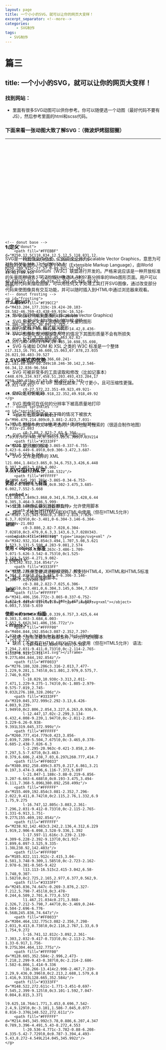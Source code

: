 ```yaml
---
layout: page
title: 一个小小的SVG，就可以让你的网页大变样！
excerpt_separator: <!--more-->
categories:
     - SVG制作
tags:
  - SVG制作
---
```


# 篇三
## title: 一个小小的SVG，就可以让你的网页大变样！
<!--more-->
### 找到网站：
- 里面有很多SVG动图可以供你参考。你可以随便选一个动图（最好代码不要有JS），然后参考里面的html和scss代码。
### 下面来看一张动图大致了解SVG：（微波炉烤甜甜圈）
***
<section>
<style>
.box {
        height: 300px;
		width: 300px;
    }

.css {
        
        display: flex;
        justify-content: center;
        align-items: center;
    }

    .box svg {
        animation: rotate1 4s infinite;
        transform: rotate(22.5deg);
    }

    @keyframes rotate1 {
        0% {
            transform: rotate(455deg);
        }

        5% {
            transform: rotate(67.5deg);
        }

        12.5% {
            transform: rotate(67.5deg);
        }

        17.5% {
            transform: rotate(90deg);
        }

        25% {
            transform: rotate(90deg);
        }

        30% {
            transform: rotate(112.5deg);
        }

        37.5% {
            transform: rotate(112.5deg);
        }

        42.5% {
            transform: rotate(135deg);
        }

        50% {
            transform: rotate(135deg);
        }

        55% {
            transform: rotate(157.5deg);
        }

        62.5% {
            transform: rotate(157.5deg);
        }

        67.5% {
            transform: rotate(180deg);
        }

        75% {
            transform: rotate(180deg);
        }

        80% {
            transform: rotate(202.5deg);
        }

        87.5% {
            transform: rotate(202.5deg);
        }

        92.5% {
            transform: rotate(225deg);
        }

        100% {
            transform: rotate(225deg);
        }
    }
</style>
<div class="box css">
 <svg id="donut_svg" x="0px" y="0px" width="500px" height="500px" viewBox="0 0 500 500">

	<!-- donut base -->
	<g id="donut">
		<path fill="#FFEBBF" d="M250,12.5C118.834,12.5,12.5,118.831,12.5,250S118.834,487.5,250,487.5
			c131.169,0,237.5-106.331,237.5-237.5S381.169,12.5,250,12.5z M250,299.915c-27.57,0-49.921-22.347-49.921-49.915
			c0-27.572,22.351-49.923,49.921-49.923c27.572,0,49.918,22.352,49.918,49.923C299.918,277.568,277.572,299.915,250,299.915z"/>
	</g>

	<!-- donut frosting -->
	<g id="frosting">
		<path fill="#F39CC2" d="M433.204,177.319c-19.424-20.103-28.582-46.769-43.438-69.919c-16.524-25.75-65.617-16.817-90.439-29.809
			c-26.26-13.75-42.691-42.205-76.386-36.803c-36.091,5.783-58.862,38.943-88.884,56.501c-14.42,8.436-30.122,14.551-42.892,25.639
			c-27.3,23.697-45.463,62.62-43.125,102.451c1.674,28.485,10.698,55.698,16.106,83.544c4.386,22.579,1.773,51.871,19.612,69.175
			c17.313,16.791,46.608,15.063,67.878,23.035c35.171,13.185,57.312,53.838,94.554,60.485c37.938,6.771,66.279-26.021,98.483-39.527
			c34.238-14.366,68.241-23.183,80.809-60.149c10.246-30.142,2.546-66.34,12.836-96.564
			C448.676,234.937,458.51,203.493,433.204,177.319z M250,299.915c-27.57,0-49.921-22.347-49.921-49.915
			c0-27.572,22.351-49.923,49.921-49.923c27.572,0,49.918,22.352,49.918,49.923C299.918,277.568,277.572,299.915,250,299.915z"/>
	</g>

	<!-- donut sprinkles -->
	<g id="sprinkles">
		<path fill="#FF0033" d="M96.479,214.809c0,3.881-2.823,7.031-6.305,7.031l0,0c-3.48,0-6.304-3.15-6.304-7.031v-21.083
			c0-3.88,2.823-7.03,6.304-7.03l0,0c3.482,0,6.305,3.15,6.305,7.03V214.809z"/>
		<path fill="#3333FF" d="M114.17,148.532c-3.865-0.337-6.755-3.423-6.449-6.89l0,0c0.306-3.472,3.687-6.003,7.552-5.664
			l21.004,1.841c3.865,0.34,6.753,3.426,6.448,6.895l0,0c-0.307,3.463-3.684,6.002-7.553,5.667L114.17,148.532z"/>
		<path fill="#FFFFFF" d="M96.645,291.701c-3.865-0.34-6.753-3.424-6.448-6.891l0,0c0.302-3.475,3.685-6.002,7.552-5.668
			l21.003,1.849c3.868,0.341,6.756,3.428,6.449,6.895l0,0c-0.305,3.464-3.686,5.999-7.552,5.664L96.645,291.701z"/>
		<path fill="#FFFFFF" d="M387.535,343.998c0,3.883-2.819,7.029-6.3,7.029l0,0c-3.481,0-6.304-3.146-6.304-7.029v-21.083
			c0-3.886,2.82-7.028,6.304-7.028l0,0c3.479,0,6.3,3.143,6.3,7.028V343.998z"/>
		<path fill="#FFFF00" d="M342.932,314.854c3.494,1.707,5.08,5.621,3.547,8.75l0,0c-1.523,3.131-5.598,4.283-9.081,2.574
			l-18.938-9.263c-3.486-1.709-5.071-5.626-3.542-8.753l0,0c1.525-3.123,5.595-4.271,9.082-2.57L342.932,314.854z"/>
		<path fill="#3333FF" d="M337,221.975c0,3.883-2.82,7.029-6.304,7.029l0,0c-3.481,0-6.306-3.146-6.306-7.029V200.89
			c0-3.88,2.822-7.025,6.306-7.025l0,0c3.481,0,6.304,3.145,6.304,7.025V221.975z"/>
		<path fill="#FFFFFF" d="M341.406,156.772c-3.865-0.337-6.752-3.422-6.449-6.895l0,0c0.308-3.467,3.688-6.003,7.558-5.659
			l20.998,1.845c3.868,0.339,6.757,3.425,6.448,6.894l0,0c-0.303,3.463-3.684,6.003-7.552,5.662L341.406,156.772z"/>
		<path fill="#FFFF00" d="M404.844,192.854c3.087-2.352,7.297-2.022,9.41,0.742l0,0c2.114,2.76,1.329,6.917-1.753,9.275
			l-16.744,12.805c-3.085,2.361-7.294,2.031-9.411-0.733l0,0c-2.114-2.765-1.332-6.913,1.751-9.277L404.844,192.854z"/>
		<path fill="#FF0033" d="M276.188,328.206c3.316-2.013,7.477-1.229,9.281,1.745l0,0c1.801,2.979,0.575,7.02-2.746,9.029
			l-18.029,10.938c-3.313,2.011-7.471,1.229-9.275-1.743l0,0c-1.805-2.979-0.575-7.019,2.745-9.032L276.188,328.206z"/>
		<path fill="#3333FF" d="M319.045,372.999c2.292-3.13,6.426-4.003,9.239-1.949l0,0c2.806,2.054,3.227,6.263,0.936,9.394
			l-12.447,17.02c-2.299,3.134-6.432,4.008-9.239,1.947l0,0c-2.811-2.054-3.229-6.26-0.938-9.391L319.045,372.999z"/>
		<path fill="#FFFFFF" d="M260.777,414.779c0.423,3.856-2.039,7.289-5.504,7.675l0,0c-3.465,0.378-6.605-2.438-7.026-6.3
			l-2.295-20.963c-0.421-3.858,2.04-7.297,5.5-7.67l0,0c3.463-0.379,6.606,2.438,7.03,6.297L260.777,414.779z"/>
		<path fill="#FF0033" d="M380.892,258.499c3.875,0.217,6.861,3.212,6.662,6.687l0,0c-0.197,3.474-3.496,6.116-7.373,5.897
			l-21.047-1.188c-3.88-0.219-6.856-3.207-6.663-6.688l0,0c0.193-3.475,3.494-6.111,7.368-5.896L380.892,258.499z"/>
		<path fill="#FFFFFF" d="M155.469,192.854c3.081-2.352,7.296-2.022,9.411,0.742l0,0c2.115,2.76,1.332,6.917-1.75,9.275
			l-16.747,12.805c-3.083,2.361-7.296,2.031-9.412-0.733l0,0c-2.115-2.765-1.331-6.913,1.751-9.277L155.469,192.854z"/>
		<path fill="#FFFFFF" d="M238.92,142.483c3.242,2.136,4.312,6.229,2.394,9.127l0,0c-1.919,2.906-6.098,3.528-9.336,1.392
			l-17.597-11.616c-3.239-2.139-4.309-6.228-2.392-9.137l0,0c1.917-2.899,6.097-3.525,9.335-1.38L238.92,142.483z"/>
		<path fill="#FFFF00" d="M185.822,111.912c-2.415,3.04-6.581,3.748-9.309,1.585l0,0c-2.723-2.162-2.978-6.381-0.565-9.422
			l13.113-16.515c2.415-3.042,6.58-3.748,9.307-1.582l0,0c2.725,2.165,2.977,6.377,0.562,9.422L185.822,111.912z"/>
		<path fill="#3333FF" d="M245.836,74.647c-0.269-3.876,2.327-7.212,5.798-7.451l0,0c3.478-0.244,6.509,2.701,6.773,6.572
			l1.467,21.034c0.271,3.868-2.326,7.212-5.798,7.447l0,0c-3.469,0.244-6.504-2.696-6.776-6.568L245.836,74.647z"/>
		<path fill="#FF0033" d="M304.464,132.775c3.082-2.356,7.298-2.031,9.413,0.738l0,0c2.116,2.767,1.33,6.916-1.754,9.272
			l-16.741,12.812c-3.092,2.361-7.303,2.032-9.417-0.733l0,0c-2.113-2.764-1.33-6.917,1.756-9.275L304.464,132.775z"/>
		<path fill="#FFFF00" d="M128.665,352.584c-2.996,2.473-7.218,2.299-9.43-0.387l0,0c-2.214-2.686-1.582-6.866,1.414-9.336
			l16.266-13.414c2.996-2.467,7.219-2.29,9.436,0.396l0,0c2.213,2.688,1.579,6.865-1.416,9.333L128.665,352.584z"/>
		<path fill="#3333FF" d="M148.522,272.611c-1.771-3.451-0.697-7.545,2.399-9.125l0,0c3.101-1.592,7.047-0.084,8.815,3.371
			l9.625,18.764c1.771,3.453,0.696,7.542-2.4,9.129l0,0c-3.101,1.586-7.045,0.077-8.816-3.376L148.522,272.611z"/>
		<path fill="#FFFFFF" d="M214.045,345.992c3.78,0.886,6.207,4.347,5.418,7.729l0,0c-0.789,3.396-4.491,5.43-8.272,4.553
			l-20.536-4.771c-3.782-0.88-6.208-4.335-5.42-7.729l0,0c0.787-3.394,4.493-5.43,8.272-4.549L214.045,345.992z"/>
	</g>
</svg>
</div>
</section>

### 1.定义
SVG是一种图像文件格式，它的英文全称为Scalable Vector Graphics，意思为可缩放的矢量图形。它是基于XML（Extensible Markup Language），由World Wide Web Consortium（W3C）联盟进行开发的。严格来说应该是一种开放标准的矢量图形语言，可让你设计激动人心的、高分辨率的Web图形页面。用户可以直接用代码来描绘图像，可以用任何文字处理工具打开SVG图像，通过改变部分代码来使图像具有交互功能，并可以随时插入到HTML中通过浏览器来观看。

##### 什么是SVG?

* SVG 指可伸缩矢量图形 (Scalable Vector Graphics)
* SVG 用来定义用于网络的基于矢量的图形
* SVG 使用 XML 格式定义图形
* SVG 图像在放大或改变尺寸的情况下其图形质量不会有所损失
* SVG 是万维网联盟的标准
* SVG 与诸如 DOM 和 XSL 之类的 W3C 标准是一个整体

### 2.SVG格式的优势
* SVG 可被非常多的工具读取和修改（比如记事本）

* SVG 与 JPEG 和 GIF 图像比起来，尺寸更小，且可压缩性更强。

* SVG 是可伸缩的

* SVG 图像可在任何的分辨率下被高质量地打印

* SVG 可在图像质量不下降的情况下被放大

* SVG 图像中的文本是可选的，同时也是可搜索的（很适合制作地图）

* SVG 可以与 JavaScript 技术一起运行

* SVG 是开放的标准

* SVG 文件是纯粹的 XML

### 3.SVG在HTML中
#### 使用 < embed > 标签
#### < embed >:

* 优势：所有主要浏览器都支持，允许使用脚本
* 缺点：不推荐在HTML4和XHTML中使用（但在HTML5允许）

##### 语法:
```
<embed src="circle1.svg" type="image/svg+xml" />
```

#### 使用 < object > 标签
#### < object >:

* 优势：所有主要浏览器都支持，并支持HTML4，XHTML和HTML5标准
* 缺点：不允许使用脚本。
##### 语法:
```
<object data="circle1.svg" type="image/svg+xml"></object>
```

#### 使用 < iframe > 标签
#### < iframe >:

* 优势：所有主要浏览器都支持，并允许使用脚本
* 缺点：不推荐在HTML4和XHTML中使用（但在HTML5允许）
语法:
```
<iframe src="circle1.svg"></iframe>
```
